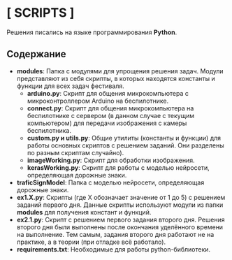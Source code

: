 <h1>[ SCRIPTS ]</h1>
    
<p>Решения писались на языке программирования <b>Python</b>.</p>

<h2>Содержание</h2>
<ul>
    <li><strong>modules</strong>: Папка с модулями для упрощения решения задач. Модули представляют из себя скрипты, в которых находятся константы и функции для всех задач фестиваля.
        <ul> 
            <li><strong>arduino.py</strong>: Скрипт для общения микрокомпьютера с микроконтроллером Arduino на беспилотнике.</li> 
            <li><strong>connect.py</strong>: Скрипт для общения микрокомпьютера на беспилотнике с сервером (в данном случае с текущим компьютером) для передачи изображения с камеры беспилотника.</li> 
            <li><strong>custom.py и utils.py</strong>: Общие утилиты (константы и функции) для работы основных скриптов с решением заданий. Они разделены по разным скриптам случайно).</li> 
            <li><strong>imageWorking.py</strong>: Скрипт для обработки изображения.</li> 
            <li><strong>kerasWorking.py</strong>: Скрипт для работы с моделью нейросети, определяющая дорожные знаки.</li> 
        </ul> 
    </li>
    <li><strong>traficSignModel</strong>: Папка с моделью нейросети, определяющая дорожные знаки.</li>
    <li><strong>ex1.X.py</strong>: Скрипты (где X обозначает значение от 1 до 5) с решением заданий первого дня. Данные скрипты используют модули из папки <b>modules</b> для получения констант и функций.</li>
    <li><strong>ex2.1.py</strong>: Скрипт с решением первого задания второго дня. Решения второго дня были выполнены после окончания уделённого времени на выполнение. Тем самым, задания второго дня работают не на практике, а в теории (при отладке всё работало).</li>
    <li><strong>requirements.txt</strong>: Необходимые для работы python-библиотеки.</li>
</ul>
